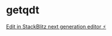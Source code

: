 # getqdt

[Edit in StackBlitz next generation editor ⚡️](https://stackblitz.com/~/github.com/aylyes/getqdt)